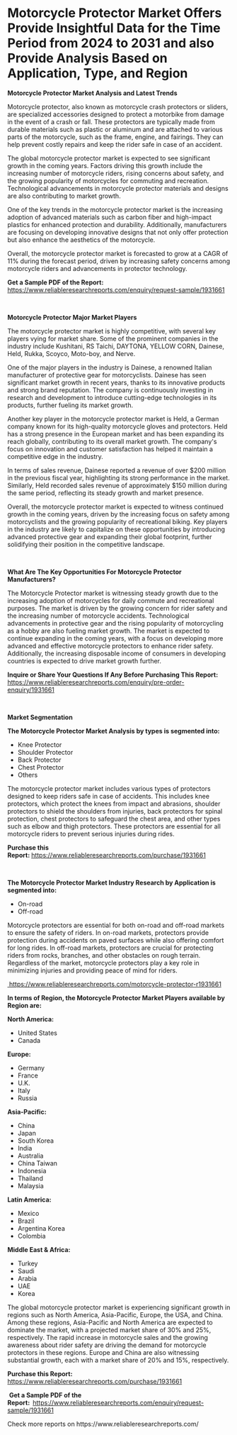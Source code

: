 <p><h1>Motorcycle Protector Market Offers Provide Insightful Data for the Time Period from 2024 to 2031 and also Provide Analysis Based on Application, Type, and Region</h1></p><p><strong>Motorcycle Protector Market Analysis and Latest Trends</strong></p>
<p><p>Motorcycle protector, also known as motorcycle crash protectors or sliders, are specialized accessories designed to protect a motorbike from damage in the event of a crash or fall. These protectors are typically made from durable materials such as plastic or aluminum and are attached to various parts of the motorcycle, such as the frame, engine, and fairings. They can help prevent costly repairs and keep the rider safe in case of an accident.</p><p>The global motorcycle protector market is expected to see significant growth in the coming years. Factors driving this growth include the increasing number of motorcycle riders, rising concerns about safety, and the growing popularity of motorcycles for commuting and recreation. Technological advancements in motorcycle protector materials and designs are also contributing to market growth.</p><p>One of the key trends in the motorcycle protector market is the increasing adoption of advanced materials such as carbon fiber and high-impact plastics for enhanced protection and durability. Additionally, manufacturers are focusing on developing innovative designs that not only offer protection but also enhance the aesthetics of the motorcycle.</p><p>Overall, the motorcycle protector market is forecasted to grow at a CAGR of 11% during the forecast period, driven by increasing safety concerns among motorcycle riders and advancements in protector technology.</p></p>
<p><strong>Get a Sample PDF of the Report:&nbsp;</strong> <a href="https://www.reliableresearchreports.com/enquiry/request-sample/1931661">https://www.reliableresearchreports.com/enquiry/request-sample/1931661</a></p>
<p>&nbsp;</p>
<p><strong>Motorcycle Protector Major Market Players</strong></p>
<p><p>The motorcycle protector market is highly competitive, with several key players vying for market share. Some of the prominent companies in the industry include Kushitani, RS Taichi, DAYTONA, YELLOW CORN, Dainese, Held, Rukka, Scoyco, Moto-boy, and Nerve.</p><p>One of the major players in the industry is Dainese, a renowned Italian manufacturer of protective gear for motorcyclists. Dainese has seen significant market growth in recent years, thanks to its innovative products and strong brand reputation. The company is continuously investing in research and development to introduce cutting-edge technologies in its products, further fueling its market growth.</p><p>Another key player in the motorcycle protector market is Held, a German company known for its high-quality motorcycle gloves and protectors. Held has a strong presence in the European market and has been expanding its reach globally, contributing to its overall market growth. The company's focus on innovation and customer satisfaction has helped it maintain a competitive edge in the industry.</p><p>In terms of sales revenue, Dainese reported a revenue of over $200 million in the previous fiscal year, highlighting its strong performance in the market. Similarly, Held recorded sales revenue of approximately $150 million during the same period, reflecting its steady growth and market presence.</p><p>Overall, the motorcycle protector market is expected to witness continued growth in the coming years, driven by the increasing focus on safety among motorcyclists and the growing popularity of recreational biking. Key players in the industry are likely to capitalize on these opportunities by introducing advanced protective gear and expanding their global footprint, further solidifying their position in the competitive landscape.</p></p>
<p>&nbsp;</p>
<p><strong>What Are The Key Opportunities For Motorcycle Protector Manufacturers?</strong></p>
<p><p>The Motorcycle Protector market is witnessing steady growth due to the increasing adoption of motorcycles for daily commute and recreational purposes. The market is driven by the growing concern for rider safety and the increasing number of motorcycle accidents. Technological advancements in protective gear and the rising popularity of motorcycling as a hobby are also fueling market growth. The market is expected to continue expanding in the coming years, with a focus on developing more advanced and effective motorcycle protectors to enhance rider safety. Additionally, the increasing disposable income of consumers in developing countries is expected to drive market growth further.</p></p>
<p><strong>Inquire or Share Your Questions If Any Before Purchasing This Report:</strong> <a href="https://www.reliableresearchreports.com/enquiry/pre-order-enquiry/1931661">https://www.reliableresearchreports.com/enquiry/pre-order-enquiry/1931661</a></p>
<p>&nbsp;</p>
<p><strong>Market Segmentation</strong></p>
<p><strong>The Motorcycle Protector Market Analysis by types is segmented into:</strong></p>
<p><ul><li>Knee Protector</li><li>Shoulder Protector</li><li>Back Protector</li><li>Chest Protector</li><li>Others</li></ul></p>
<p><p>The motorcycle protector market includes various types of protectors designed to keep riders safe in case of accidents. This includes knee protectors, which protect the knees from impact and abrasions, shoulder protectors to shield the shoulders from injuries, back protectors for spinal protection, chest protectors to safeguard the chest area, and other types such as elbow and thigh protectors. These protectors are essential for all motorcycle riders to prevent serious injuries during rides.</p></p>
<p><strong>Purchase this Report:&nbsp;</strong><a href="https://www.reliableresearchreports.com/purchase/1931661">https://www.reliableresearchreports.com/purchase/1931661</a></p>
<p>&nbsp;</p>
<p><strong>The Motorcycle Protector Market Industry Research by Application is segmented into:</strong></p>
<p><ul><li>On-road</li><li>Off-road</li></ul></p>
<p><p>Motorcycle protectors are essential for both on-road and off-road markets to ensure the safety of riders. In on-road markets, protectors provide protection during accidents on paved surfaces while also offering comfort for long rides. In off-road markets, protectors are crucial for protecting riders from rocks, branches, and other obstacles on rough terrain. Regardless of the market, motorcycle protectors play a key role in minimizing injuries and providing peace of mind for riders.</p></p>
<p><a href="https://www.reliableresearchreports.com/motorcycle-protector-r1931661">&nbsp;https://www.reliableresearchreports.com/motorcycle-protector-r1931661</a></p>
<p><strong>In terms of Region, the Motorcycle Protector Market Players available by Region are:</strong></p>
<p>
    <p> <strong> North America: </strong>
        <ul>
            <li>United States</li>
            <li>Canada</li>
        </ul>
        </p> 
    <p> <strong> Europe: </strong>
        <ul>
            <li>Germany</li>
            <li>France</li>
            <li>U.K.</li>
            <li>Italy</li>
            <li>Russia</li>
        </ul>
        </p> 
    <p> <strong> Asia-Pacific: </strong>
        <ul>
            <li>China</li>
            <li>Japan</li>
            <li>South Korea</li>
            <li>India</li>
            <li>Australia</li>
            <li>China Taiwan</li>
            <li>Indonesia</li>
            <li>Thailand</li>
            <li>Malaysia</li>
        </ul>
        </p> 
    <p> <strong> Latin America: </strong>
        <ul>
            <li>Mexico</li>
            <li>Brazil</li>
            <li>Argentina Korea</li>
            <li>Colombia</li>
        </ul>
        </p> 
    <p> <strong> Middle East & Africa: </strong>
        <ul>
            <li>Turkey</li>
            <li>Saudi</li>
            <li>Arabia</li>
            <li>UAE</li>
            <li>Korea</li>
        </ul>
    </p>
    </p>
<p><p>The global motorcycle protector market is experiencing significant growth in regions such as North America, Asia-Pacific, Europe, the USA, and China. Among these regions, Asia-Pacific and North America are expected to dominate the market, with a projected market share of 30% and 25%, respectively. The rapid increase in motorcycle sales and the growing awareness about rider safety are driving the demand for motorcycle protectors in these regions. Europe and China are also witnessing substantial growth, each with a market share of 20% and 15%, respectively.</p></p>
<p><strong>Purchase this Report: </strong><a href="https://www.reliableresearchreports.com/purchase/1931661">https://www.reliableresearchreports.com/purchase/1931661</a></p>
<p>&nbsp;<strong>Get a Sample PDF of the Report:&nbsp;&nbsp;</strong><a href="https://www.reliableresearchreports.com/enquiry/request-sample/1931661">https://www.reliableresearchreports.com/enquiry/request-sample/1931661</a></p>
<p><strong></strong></p>
<p>Check more reports on https://www.reliableresearchreports.com/</p>